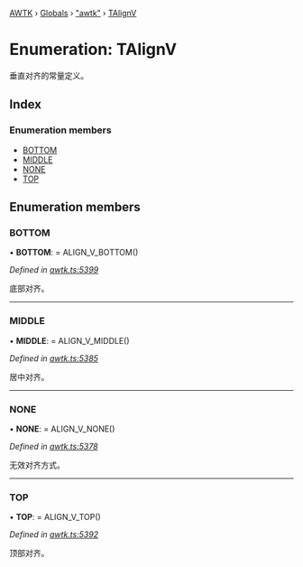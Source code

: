 [AWTK](../README.md) › [Globals](../globals.md) › ["awtk"](../modules/_awtk_.md) › [TAlignV](_awtk_.talignv.md)

# Enumeration: TAlignV

垂直对齐的常量定义。

## Index

### Enumeration members

* [BOTTOM](_awtk_.talignv.md#bottom)
* [MIDDLE](_awtk_.talignv.md#middle)
* [NONE](_awtk_.talignv.md#none)
* [TOP](_awtk_.talignv.md#top)

## Enumeration members

###  BOTTOM

• **BOTTOM**: =  ALIGN_V_BOTTOM()

*Defined in [awtk.ts:5399](https://github.com/zlgopen/awtk-binding/blob/540939e/tools/code_gen/js/output/awtk.ts#L5399)*

底部对齐。

___

###  MIDDLE

• **MIDDLE**: =  ALIGN_V_MIDDLE()

*Defined in [awtk.ts:5385](https://github.com/zlgopen/awtk-binding/blob/540939e/tools/code_gen/js/output/awtk.ts#L5385)*

居中对齐。

___

###  NONE

• **NONE**: =  ALIGN_V_NONE()

*Defined in [awtk.ts:5378](https://github.com/zlgopen/awtk-binding/blob/540939e/tools/code_gen/js/output/awtk.ts#L5378)*

无效对齐方式。

___

###  TOP

• **TOP**: =  ALIGN_V_TOP()

*Defined in [awtk.ts:5392](https://github.com/zlgopen/awtk-binding/blob/540939e/tools/code_gen/js/output/awtk.ts#L5392)*

顶部对齐。
